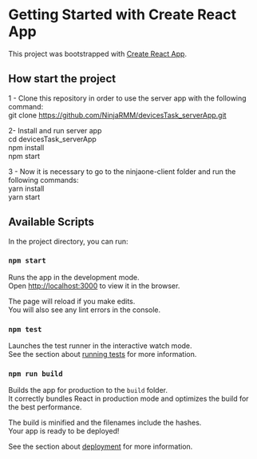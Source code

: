 # Getting Started with Create React App

This project was bootstrapped with [Create React App](https://github.com/facebook/create-react-app).

## How start the project

1 - Clone this repository in order to use the server app with the following command:\
git clone https://github.com/NinjaRMM/devicesTask_serverApp.git

2- Install and run server app\
cd devicesTask_serverApp\
npm install\
npm start

3 - Now it is necessary to go to the ninjaone-client folder and run the following commands:\
yarn install\
yarn start


## Available Scripts

In the project directory, you can run:

### `npm start`

Runs the app in the development mode.\
Open [http://localhost:3000](http://localhost:3000) to view it in the browser.

The page will reload if you make edits.\
You will also see any lint errors in the console.

### `npm test`

Launches the test runner in the interactive watch mode.\
See the section about [running tests](https://facebook.github.io/create-react-app/docs/running-tests) for more information.

### `npm run build`

Builds the app for production to the `build` folder.\
It correctly bundles React in production mode and optimizes the build for the best performance.

The build is minified and the filenames include the hashes.\
Your app is ready to be deployed!

See the section about [deployment](https://facebook.github.io/create-react-app/docs/deployment) for more information.
